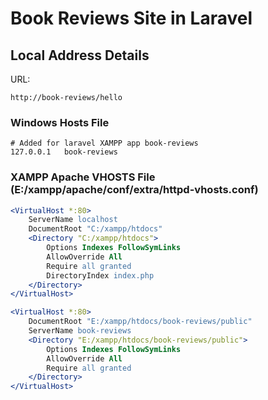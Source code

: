 
# Book Reviews Site in Laravel

## Local Address Details

URL:
```
http://book-reviews/hello
```

### Windows Hosts File

```text
# Added for laravel XAMPP app book-reviews
127.0.0.1   book-reviews
```

### XAMPP Apache VHOSTS File (E:/xampp/apache/conf/extra/httpd-vhosts.conf)

```apache
<VirtualHost *:80>
    ServerName localhost
    DocumentRoot "C:/xampp/htdocs"
    <Directory "C:/xampp/htdocs">
        Options Indexes FollowSymLinks
        AllowOverride All
        Require all granted
        DirectoryIndex index.php
    </Directory>
</VirtualHost>

<VirtualHost *:80>
    DocumentRoot "E:/xampp/htdocs/book-reviews/public"
    ServerName book-reviews
    <Directory "E:/xampp/htdocs/book-reviews/public">
        Options Indexes FollowSymLinks
        AllowOverride All
        Require all granted
    </Directory>
</VirtualHost>
```
